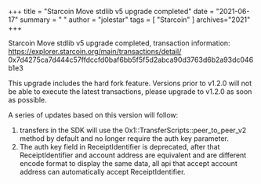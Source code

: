+++
title = "Starcoin Move stdlib v5 upgrade completed"
date = "2021-06-17"
summary = " "
author = "jolestar"
tags = [
    "Starcoin"
]
archives="2021"
+++

Starcoin Move stdlib v5 upgrade completed, transaction information: https://explorer.starcoin.org/main/transactions/detail/ 0x7d4275ca7d444c57ffdccfd0baf6bb5f5f5d2abca90d3763d6b2a93dc046b1e3

This upgrade includes the hard fork feature. Versions prior to v1.2.0 will not be able to execute the latest transactions, please upgrade to v1.2.0 as soon as possible.

A series of updates based on this version will follow:

1. transfers in the SDK will use the 0x1::TransferScripts::peer_to_peer_v2 method by default and no longer require the auth key parameter.
2. The auth key field in ReceiptIdentifier is deprecated, after that ReceiptIdentifier and account address are equivalent and are different encode format to display the same data, all api that accept account address can automatically accept ReceiptIdentifier.